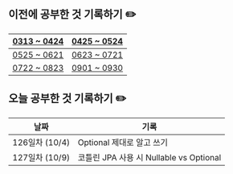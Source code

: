## 이전에 공부한 것 기록하기 ✏️
| [0313 ~ 0424](https://github.com/techeer-TIL-group/yu-heejin/blob/main/Log/0313-0424.md) | [0425 ~ 0524](https://github.com/techeer-TIL-group/yu-heejin/blob/main/Log/0425-0524.md) |
| -- | -- |
| [0525 ~ 0621](https://github.com/techeer-TIL-group/yu-heejin/blob/main/Log/0525-0621.md) | [0623 ~ 0721](https://github.com/techeer-TIL-group/yu-heejin/blob/main/Log/0623-0721.md) |
| [0722 ~ 0823](https://github.com/techeer-TIL-group/yu-heejin/blob/main/Log/0722-0823.md) | [0901 ~ 0930](https://github.com/techeer-TIL-group/yu-heejin/blob/main/Log/0901-0930.md) |

## 오늘 공부한 것 기록하기 ✏️
| 날짜 | 기록 |
| --- | --- |
| 126일차 (10/4) | Optional 제대로 알고 쓰기 |
| 127일차 (10/9) | 코틀린 JPA 사용 시 Nullable vs Optional |